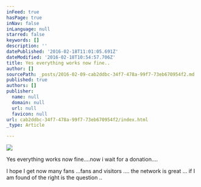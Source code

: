 ```yaml
---
inFeed: true
hasPage: true
inNav: false
inLanguage: null
starred: false
keywords: []
description: ''
datePublished: '2016-02-18T11:01:05.691Z'
dateModified: '2016-02-18T10:54:57.706Z'
title: Yes everything works now fine..
author: []
sourcePath: _posts/2016-02-09-cab2ddbc-34f7-478a-99f7-73eb670954f2.md
published: true
authors: []
publisher:
  name: null
  domain: null
  url: null
  favicon: null
url: cab2ddbc-34f7-478a-99f7-73eb670954f2/index.html
_type: Article

---
```

![](https://the-grid-user-content.s3-us-west-2.amazonaws.com/0f3a268f-a1c4-4819-9b12-fe9b4d982de6.jpg)

Yes everything works now fine....now i wait for a donation....

I hope I get now many fans ...fans and visitors .... the network is great ... if I am found of the right is the question ..
